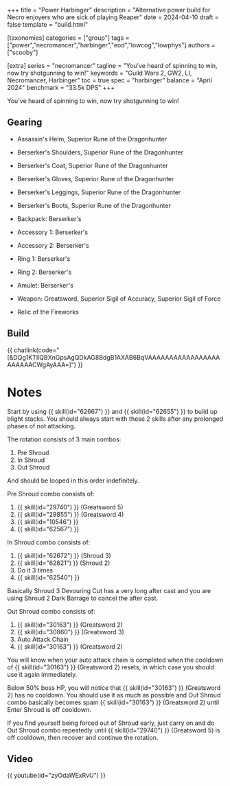 +++
title = "Power Harbinger"
description = "Alternative power build for Necro enjoyers who are sick of playing Reaper"
date = 2024-04-10
draft = false
template = "build.html"

[taxonomies]
categories = ["group"]
tags = ["power","necromancer","harbinger","eod","lowcog","lowphys"]
authors = ["scooby"]

[extra]
series = "necromancer"
tagline = "You've heard of spinning to win, now try shotgunning to win!"
keywords = "Guild Wars 2, GW2, LI, Necromancer, Harbinger"
toc = true
spec = "harbinger"
balance = "April 2024"
benchmark = "33.5k DPS"
+++

You've heard of spinning to win, now try shotgunning to win!

## Gearing

- Assassin's Helm, Superior Rune of the Dragonhunter
- Berserker's Shoulders, Superior Rune of the Dragonhunter
- Berserker's Coat, Superior Rune of the Dragonhunter
- Berserker's Gloves, Superior Rune of the Dragonhunter
- Berserker's Leggings, Superior Rune of the Dragonhunter
- Berserker's Boots, Superior Rune of the Dragonhunter

- Backpack: Berserker's
- Accessory 1: Berserker's
- Accessory 2: Berserker's
- Ring 1: Berserker's
- Ring 2: Berserker's
- Amulet: Berserker's
- Weapon: Greatsword, Superior Sigil of Accuracy, Superior Sigil of Force
- Relic of the Fireworks

## Build

{{ chatlink(code="[&DQg1KTIlQBXnGpsAgQDkAG8BdgB1AXAB6BqVAAAAAAAAAAAAAAAAAAAAAAACWgAyAAA=]") }}

# Notes

Start by using {{ skill(id="62667") }} and {{ skill(id="62655") }} to build up blight stacks. You should always start with these 2 skills after any prolonged phases of not attacking.

The rotation consists of 3 main combos:  
1. Pre Shroud  
1. In Shroud  
1. Out Shroud

And should be looped in this order indefinitely.

Pre Shroud combo consists of:  
1. {{ skill(id="29740") }} (Greatsword 5)  
1. {{ skill(id="29855") }} (Greatsword 4)  
1. {{ skill(id="10546") }}  
1. {{ skill(id="62567") }}

In Shroud combo consists of:  
1. {{ skill(id="62672") }} (Shroud 3)  
1. {{ skill(id="62621") }} (Shroud 2)  
1. Do it 3 times  
1. {{ skill(id="62540") }}  

Basically Shroud 3 Devouring Cut has a very long after cast and you are using Shroud 2 Dark Barrage to cancel the after cast.

Out Shroud combo consists of:  
1. {{ skill(id="30163") }} (Greatsword 2)  
1. {{ skill(id="30860") }} (Greatsword 3)  
1. Auto Attack Chain  
1. {{ skill(id="30163") }} (Greatsword 2)  

You will know when your auto attack chain is completed when the cooldown of {{ skill(id="30163") }} (Greatsword 2) resets, in which case you should use it again immediately.

Below 50% boss HP, you will notice that {{ skill(id="30163") }} (Greatsword 2) has no cooldown. You should use it as much as possible and Out Shroud combo basically becomes spam {{ skill(id="30163") }} (Greatsword 2) until Enter Shroud is off cooldown.

If you find yourself being forced out of Shroud early, just carry on and do Out Shroud combo repeatedly until {{ skill(id="29740") }} (Greatsword 5) is off cooldown, then recover and continue the rotation.

## Video

{{ youtube(id="zyOdaWExRvU") }}
